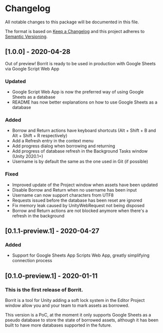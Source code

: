 # Changelog
All notable changes to this package will be documented in this file.

The format is based on [Keep a Changelog](http://keepachangelog.com/en/1.0.0/)
and this project adheres to [Semantic Versioning](http://semver.org/spec/v2.0.0.html).

## [1.0.0] - 2020-04-28

Out of preview! Borrit is ready to be used in production with Google Sheets via Google Script Web App

### Updated
- Google Script Web App is now the preferred way of using Google Sheets as a database
- README has now better explanations on how to use Google Sheets as a database

### Added 
- Borrow and Return actions have keyboard shortcuts (Alt + Shift + B and Alt + Shift + R respectively)
- Add a Refresh entry in the context menu
- Add progress dialog when borrowing and returning
- Add progress of database refresh in the Background Tasks window (Unity 2020.1+)
- Username is by default the same as the one used in Git (if possible)

### Fixed
- Improved update of the Project window when assets have been updated
- Disable Borrow and Return when no username has been input
- Username can now support characters from UTF8
- Requests issued before the database has been reset are ignored
- Fix memory leak caused by UnityWebRequest not being disposed
- Borrow and Return actions are not blocked anymore when there's a refresh in the background

## [0.1.1-preview.1] - 2020-04-27

### Added
- Support for Google Sheets App Scripts Web App, greatly simplifying connection process

## [0.1.0-preview.1] - 2020-01-11

### This is the first release of Borrit.

Borrit is a tool for Unity adding a soft lock system in the Editor Project window
allow you and your team to mark assets as borrowed.

This version is a PoC, at the moment it only supports Google Sheets as a pseudo database to store the state of
borrowed assets, although it has been built to have more databases supported in the future.